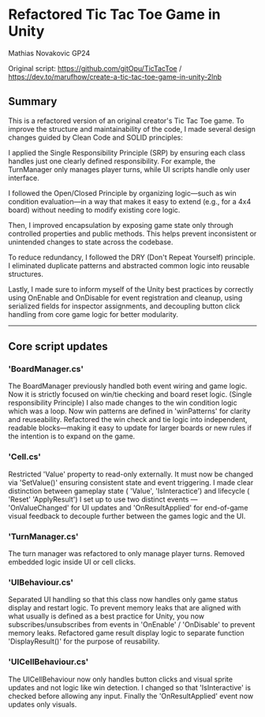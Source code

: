 # Refactored Tic Tac Toe Game in Unity
Mathias Novakovic GP24

Original script: https://github.com/gitOpu/TicTacToe / https://dev.to/marufhow/create-a-tic-tac-toe-game-in-unity-2lnb

## Summary

This is a refactored version of an original creator's Tic Tac Toe game. To improve the structure and maintainability of the code, I made several design changes guided by Clean Code and SOLID principles:

I applied the Single Responsibility Principle (SRP) by ensuring each class handles just one clearly defined responsibility. For example, the TurnManager only manages player turns, while UI scripts handle only user interface.

I followed the Open/Closed Principle by organizing logic—such as win condition evaluation—in a way that makes it easy to extend (e.g., for a 4x4 board) without needing to modify existing core logic.

Then, I improved encapsulation by exposing game state only through controlled properties and public methods. This helps prevent inconsistent or unintended changes to state across the codebase.

To reduce redundancy, I followed the DRY (Don't Repeat Yourself) principle. I eliminated duplicate patterns and abstracted common logic into reusable structures.

Lastly, I made sure to inform myself of the Unity best practices by correctly using OnEnable and OnDisable for event registration and cleanup, using serialized fields for inspector assignments, and decoupling button click handling from core game logic for better modularity.

---

## Core script updates

### 'BoardManager.cs'
 The BoardManager previously handled both event wiring and game logic. Now it is strictly focused on win/tie checking and board reset logic. (Single responsibility Principle)
 I also made changes to the win condition logic which was a loop. Now win patterns are defined in 'winPatterns' for clarity and reuseability.
 Refactored the win check and tie logic into independent, readable blocks—making it easy to update for larger boards or new rules if the intention is to expand on the game.

### 'Cell.cs'
Restricted 'Value' property to read-only externally. It must now be changed via 'SetValue()' ensuring consistent state and event triggering.
I made clear distinction between gameplay state ( 'Value', 'IsInteractice') and lifecycle ( 'Reset' 'ApplyResult')
I set up to use two distinct events — 'OnValueChanged' for UI updates and 'OnResultApplied' for end-of-game visual feedback to decouple further between
the games logic and the UI.

### 'TurnManager.cs'
The turn manager was refactored to only manage player turns. Removed embedded logic inside UI or cell clicks.

### 'UIBehaviour.cs'
Separated UI handling so that this class now handles only game status display and restart logic.
To prevent memory leaks that are aligned with what usually is defined as a best practice for Unity, you now subscribes/unsubscribes from events in 'OnEnable' / 'OnDisable' to prevent memory leaks.
Refactored game result display logic to separate function 'DisplayResult()' for the purpose of reusability. 

### 'UICellBehaviour.cs'
The UICellBehaviour now only handles button clicks and visual sprite updates and not logic like win detection. 
I changed so that 'IsInteractive' is checked before allowing any input.
Finally the 'OnResultApplied' event now updates only visuals.
